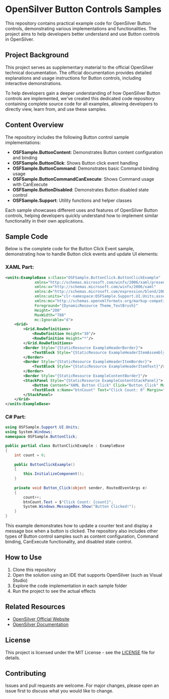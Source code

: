 # OpenSilver Button Controls Samples

This repository contains practical example code for OpenSilver Button controls, demonstrating various implementations and functionalities. The project aims to help developers better understand and use Button controls in OpenSilver.

## Project Background

This project serves as supplementary material to the official OpenSilver technical documentation. The official documentation provides detailed explanations and usage instructions for Button controls, including interactive demonstrations.

To help developers gain a deeper understanding of how OpenSilver Button controls are implemented, we've created this dedicated code repository containing complete source code for all examples, allowing developers to directly view, learn from, and use these samples.

## Content Overview

The repository includes the following Button control sample implementations:

- **OSFSample.ButtonContent**: Demonstrates Button content configuration and binding
- **OSFSample.ButtonClick**: Shows Button click event handling
- **OSFSample.ButtonCommand**: Demonstrates basic Command binding usage
- **OSFSample.ButtonCommandCanExecute**: Shows Command usage with CanExecute
- **OSFSample.ButtonDisabled**: Demonstrates Button disabled state control
- **OSFSample.Support**: Utility functions and helper classes

Each sample showcases different uses and features of OpenSilver Button controls, helping developers quickly understand how to implement similar functionality in their own applications.

## Sample Code

Below is the complete code for the Button Click Event sample, demonstrating how to handle Button click events and update UI elements:

### XAML Part:

```xml
<units:ExampleBase x:Class="OSFSample.ButtonClick.ButtonClickExample"
             xmlns="http://schemas.microsoft.com/winfx/2006/xaml/presentation"
             xmlns:x="http://schemas.microsoft.com/winfx/2006/xaml"
             xmlns:d="http://schemas.microsoft.com/expression/blend/2008"
             xmlns:units="clr-namespace:OSFSample.Support.UI.Units;assembly=OSFSample.Support"
             xmlns:mc="http://schemas.openxmlformats.org/markup-compatibility/2006"
             Foreground="{DynamicResource Theme_TextBrush}"
             Height="200"
             MaxWidth="780"
             mc:Ignorable="d">
    <Grid>
        <Grid.RowDefinitions>
            <RowDefinition Height="30"/>
            <RowDefinition Height="*"/>
        </Grid.RowDefinitions>
        <Border Style="{StaticResource ExampleHeaderBorder}">
            <TextBlock Style="{StaticResource ExampleHeaderItemAssemblyName}"/>
        </Border>
        <Border Style="{StaticResource ExampleHeaderItemBorder}">
            <TextBlock Style="{StaticResource ExampleHeaderItemText}"/>
        </Border>
        <Border Style="{StaticResource ExampleContentBorder}"/>
        <StackPanel Style="{StaticResource ExampleContentStackPanel}">
            <Button Content="XAML Button Click" Click="Button_Click" Margin="10" Padding="10 5 10 7" />
            <TextBlock x:Name="btnCount" Text="Click Count: 0" Margin="10"/>
        </StackPanel>
    </Grid>
</units:ExampleBase>
```

### C# Part:

```csharp
using OSFSample.Support.UI.Units;
using System.Windows;
namespace OSFSample.ButtonClick;

public partial class ButtonClickExample : ExampleBase
{
    int count = 0;
    
    public ButtonClickExample()
    {
        this.InitializeComponent();
    }
    
    private void Button_Click(object sender, RoutedEventArgs e)
    {
        count++;
        btnCount.Text = $"Click Count: {count}";
        System.Windows.MessageBox.Show("Button Clicked!");
    }
}
```

This example demonstrates how to update a counter text and display a message box when a button is clicked. The repository also includes other types of Button control samples such as content configuration, Command binding, CanExecute functionality, and disabled state control.

## How to Use

1. Clone this repository
2. Open the solution using an IDE that supports OpenSilver (such as Visual Studio)
3. Explore the code implementation in each sample folder
4. Run the project to see the actual effects

## Related Resources

- [OpenSilver Official Website](https://opensilver.net/)
- [OpenSilver Documentation](https://opensilverdev.azurewebsites.net/docs/9/4168)

## License

This project is licensed under the MIT License - see the [LICENSE](LICENSE) file for details.

## Contributing

Issues and pull requests are welcome. For major changes, please open an issue first to discuss what you would like to change.
